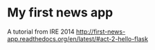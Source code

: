 My first news app
=================

A tutorial from IRE 2014 http://first-news-app.readthedocs.org/en/latest/#act-2-hello-flask